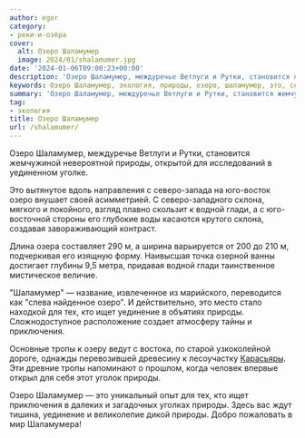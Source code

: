 ```yaml
---
author: egor
category:
- реки-и-озёра
cover:
  alt: Озеро Шаламумер
  image: 2024/01/shalamumer.jpg
date: '2024-01-06T09:00:23+00:00'
description: 'Озеро Шаламумер, междуречье Ветлуги и Рутки, становится жемчужиной невероятной природы, открытой для исследований в уединенном уголке. Это вытянутое вдоль...'
keywords: Озеро Шаламумер, экология, природы, озеро, шаламумер, это, северо, юго, склона, водной, глади, тех, ищет, уединение, приключения, тропы, междуречье
summary: 'Озеро Шаламумер, междуречье Ветлуги и Рутки, становится жемчужиной невероятной природы, открытой для исследований в уединенном уголке. Это вытянутое вдоль...'
tag:
- экология
title: Озеро Шаламумер
url: /shalamumer/
---
```


Озеро Шаламумер, междуречье Ветлуги и Рутки, становится жемчужиной невероятной природы, открытой для исследований в уединенном уголке.

Это вытянутое вдоль направления с северо-запада на юго-восток озеро внушает своей асимметрией. С северо-западного склона, мягкого и покойного, взгляд плавно скользит к водной глади, а с юго-восточной стороны его глубокие воды касаются крутого склона, создавая завораживающий контраст.

Длина озера составляет 290 м, а ширина варьируется от 200 до 210 м, подчеркивая его изящную форму. Наивысшая точка озерной ванны достигает глубины 9,5 метра, придавая водной глади таинственное мистическое величие.

"Шаламумер" — название, извлеченное из марийского, переводится как "слева найденное озеро". И действительно, это место стало находкой для тех, кто ищет уединение в объятиях природы. Сложнодоступное расположение создает атмосферу тайны и приключения.

Основные тропы к озеру ведут с востока, по старой узкоколейной дороге, однажды перевозившей древесину к лесоучастку [Карасьяры](/karasyar/). Эти древние тропы напоминают о прошлом, когда человек впервые открыл для себя этот уголок природы.

Озеро Шаламумер — это уникальный опыт для тех, кто ищет приключения в далеких и загадочных уголках природы. Здесь вас ждут тишина, уединение и великолепие дикой природы. Добро пожаловать в мир Шаламумера!